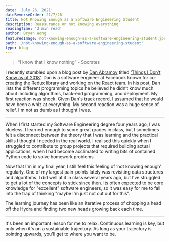 ```yaml
---
date: 'July 26, 2021'
dateReverseOrder: 21/7/26
title: Not Knowing Enough as a Software Engineering Student
description: Reassurance on not knowing everything
readingTime: '3 min read'
author: Bryan Wong
featuredImage: not-knowing-enough-as-a-software-engineering-student.jpeg
path: '/not-knowing-enough-as-a-software-engineering-student'
type: blog
---
```


> “I know that I know nothing” - Socrates

I recently stumbled upon a blog post by [Dan Abramov](https://twitter.com/dan_abramov) titled [‘Things I Don’t Know as of 2018’](https://overreacted.io/things-i-dont-know-as-of-2018/). Dan is a software engineer at Facebook known for co-creating the Redux library and working on the React team. In his post, Dan lists the different programming topics he believed he didn’t know much about including algorithms, back-end programming, and deployment. My first reaction was shock. Given Dan's track record, I assumed that he would have been a whiz at everything. My second reaction was a huge sense of relief. I'm not as dumb as I thought I was.

---

When I first started my Software Engineering degree four years ago, I was clueless. I learned enough to score great grades in class, but I sometimes felt a disconnect between the theory that I was learning and the practical skills I thought I needed in the real world. I realised this quickly when I struggled to contribute to group projects that required building actual applications, when I had become acclimated to writing bits of contained Python code to solve homework problems.

Now that I'm in my final year, I still feel this feeling of ‘not knowing enough’ regularly. One of my largest pain-points lately was revisiting data structures and algorithms. I did well at it in class several years ago, but I’ve struggled to get a lot of the concepts to stick since then. Its often expected to be core knowledge for "excellent" software engineers, so it was easy for me to fall into the trap of thinking "maybe I'm just not cut out for this".

The learning journey has been like an iterative process of chopping a head off the Hydra and finding two new heads growing back each time.

---

It's been an important lesson for me to relax. Continuous learning is key, but only when it's on a sustainable trajectory. As long as your trajectory is pointing upwards, you'll get to where you want to be.
